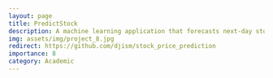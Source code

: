 ```yaml
---
layout: page
title: PredictStock
description: A machine learning application that forecasts next-day stock prices using historical market data and provides interactive visualizations of price trends and technical indicators to support investment decisions.
img: assets/img/project_8.jpg
redirect: https://github.com/djism/stock_price_prediction
importance: 8
category: Academic
---
```


